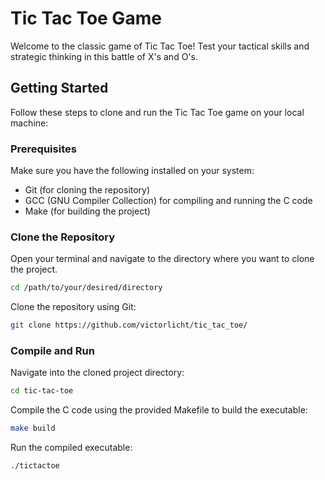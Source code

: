 # Tic Tac Toe Game

Welcome to the classic game of Tic Tac Toe! Test your tactical skills and strategic thinking in this battle of X's and O's.

## Getting Started

Follow these steps to clone and run the Tic Tac Toe game on your local machine:

### Prerequisites

Make sure you have the following installed on your system:

- Git (for cloning the repository)
- GCC (GNU Compiler Collection) for compiling and running the C code
- Make (for building the project)

### Clone the Repository

Open your terminal and navigate to the directory where you want to clone the project.

```bash
cd /path/to/your/desired/directory
```
Clone the repository using Git:
```bash
git clone https://github.com/victorlicht/tic_tac_toe/
```
### Compile and Run

Navigate into the cloned project directory:

```bash
cd tic-tac-toe
```
Compile the C code using the provided Makefile to build the executable:
```bash
make build
```
Run the compiled executable:
```bash
./tictactoe
```
